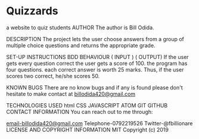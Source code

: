 # Quizzards
a website to quiz students
AUTHOR
The author is Bill Odida.

DESCRIPTION
The project lets the user choose answers from a group of multiple choice questions and returns the appropriate grade. 

SET-UP INSTRUCTIONS
BDD
BEHAVIOUR ( INPUT ) ( OUTPUT)
If the user gets every question correct the user gets a score of 100. 
the program has four questions. each correct answer is worth 25 marks.
Thus, if the user scores two correct, he/she scores 50.

KNOWN BUGS
There are no know bugs and if any is found please don't hesitate to make contact at billodida420@gmail.com

TECHNOLOGIES USED
html
CSS
JAVASCRIPT
ATOM
GIT
GITHUB
CONTACT INFORMATION
You can reach out to me through:

email-billodida420@gmail.com
Telephone-0792219526
Twitter-@fbillionare
LICENSE AND COPYRIGHT INFORMATION
MIT Copyright (c) 2019

